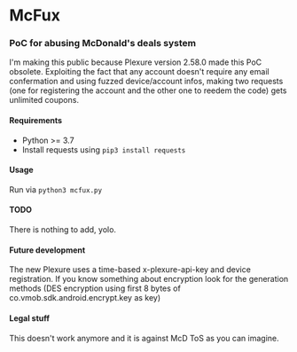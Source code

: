 # McFux
### PoC for abusing McDonald's deals system
I'm making this public because Plexure version 2.58.0 made this PoC obsolete.
Exploiting the fact that any account doesn't require any email confermation and using fuzzed device/account infos, making two requests (one for registering the account and the other one to reedem the code) gets unlimited coupons.

#### Requirements
- Python >= 3.7 
- Install requests using <code>pip3 install requests</code>

#### Usage
Run via <code>python3 mcfux.py</code>

#### TODO 
There is nothing to add, yolo.

#### Future development
The new Plexure uses a time-based x-plexure-api-key and device registration.
If you know something about encryption look for the generation methods (DES encryption using first 8 bytes of co.vmob.sdk.android.encrypt.key as key)

#### Legal stuff
This doesn't work anymore and it is against McD ToS as you can imagine. 

